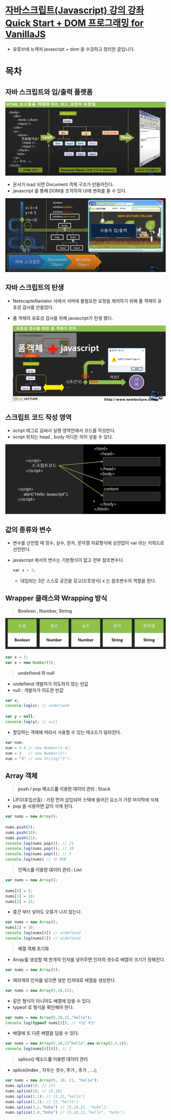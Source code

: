 # [자바스크립트(Javascript) 강의 강좌 Quick Start + DOM 프로그래밍 for VanillaJS](https://www.youtube.com/watch?v=gxzy_CFqV1M&list=PLq8wAnVUcTFWhQrIXNN6kPYXJA6X2IQM4)

- 유튜브에 뉴렉처 javascript + dom 을 수강하고 정리한 글입니다.

# 목차




## 자바 스크립트와 입/출력 플랫폼

![20220206140010](https://raw.githubusercontent.com/CodingWon/TIL/master/imgs/20220206140010.png)

- 문서가 load 되면 Document 객체 구조가 만들어진다.
- javascript 를 통해 DOM을 조작하여 UI에 변화를 줄 수 있다.

![20220206144703](https://raw.githubusercontent.com/CodingWon/TIL/master/imgs/20220206144703.png)

## 자바 스크립트의 탄생

- NetscapteNaviator 사에서 서버에 불필요한 요청을 제어하기 위해 폼 객체의 유효성 검사를 만들었다.

- 폼 객체의 유효성 검사를 위해 javascript가 탄생 했다.

  ![20220206194312](https://raw.githubusercontent.com/CodingWon/TIL/master/imgs/20220206194312.png)

## 스크립트 코드 작성 영역

-  script 태그로 감싸서 실행 영역안에서 코드를 작성한다.
- script 위치는 head , body 어디든 끼어 넣을 수 있다.

![20220206194621](https://raw.githubusercontent.com/CodingWon/TIL/master/imgs/20220206194621.png)

## 값의 종류와 변수

- 변수를 선언할 때 정수, 실수, 문자, 문자열 자료형식에 상관없이 var 라는 키워드로 선언한다.

- javascript 에서의 변수는 기본형식이 없고 전부 참조변수다.

  ```javascript
  var x = 3;
  ```

  - 대입되는 3은 스스로 공간을 갖고(오토방식) x 는 참조변수의 역할을 한다.

## Wrapper 클래스와 Wrapping 방식

> **Boolean , Number, String**

![20220206195826](https://raw.githubusercontent.com/CodingWon/TIL/master/imgs/20220206195826.png)

```javascript
var x = 3;
var x = new Number(3);
```

> **undefiend 와 null**

- undefiend 개발자가 의도하지 않는 빈값
- null : 개발자가 의도한 빈값

```javascript
var x;
console.log(x); // undefiend

var y = null;
console.log(y); // null
```

- 할당하는 객체에 따라서 사용할 수 있는 메소드가 달라진다.

```javascript
var num;
num = 3.4 // new Number(3.4);
num = 3   // new Number(3);
num = "3" // new String("3");
```

## Array 객체

> **push / pop 메소드를 이용한 데이터 관리 : Stack**

- LIFO(후입선출) : 가장 먼저 삽입되어 스택에 들어간 요소가 가장 마지막에 삭제
- pop 을 사용하면 값이 삭제 된다.

```js
var nums = new Array();

nums.push(5);
nums.push(10);
nums.push(21);
console.log(nums.pop()); // 21
console.log(nums.pop()); // 10
console.log(nums.pop()); // 5
console.log(nums) // 빈 배열
```

> **인덱스를 이용한 데이터 관리 : List**

```js
var nums = new Array();

nums[0] = 5;
nums[1] = 10;
nums[2] = 21;
```

- 중간 부터 넣어도 오류가 나지 않는다.

```js
var nums = new Array();
nums[2] = 10;
console.log(nums[0]) // undefiend
console.log(nums[1]) // undefiend
```

> **배열 객체 초기화**

- Array를 생성할 때 한개의 인자를 넣어주면 인자의 갯수로 배열의 크기가 정해진다.

```js
var nums = new Array(5); 
```

- 여러개의 인자를 넣으면 넣은 인자대로 배열을 생성한다.

```js
var nums = new Array(5,10,21);
```

- 같은 형식이 아니어도 배열에 담을 수 있다.
- typeof 로 형식을 확인해야 한다.

```js
var nums = new Array(5,10,21,"hello");
console.log(typeof nums[3]); // 타입 확인
```

- 배열에 또 다른 배열을 담을 수 있다.

```js
var nums = new Array(5,10,21"hello",new Array(2,4,5));
console.log(nums[4][0]); // 2 
```

> **splice() 메소드를 이용한 데이터 관리**

- splice(index , 지우는 갯수, 추가 , 추가 , ...);

``` js
var nums = new Array(5, 10, 21, "hello");
nums.splice(1); // [5] 
nums.splice(2); // [5,10]
nums.splice(1,1); // [5,21,"hello"]
nums.splice(1,2); // [5,"hello"]
nums.splice(3,1,"hoho") // [5,10,21, "hoho"];
nums.splice(3,0,"hoho") // [5,10,21,"hello", "hoho"];
```

## 
